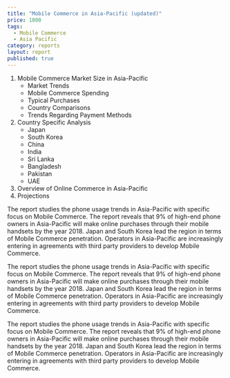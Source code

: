```yaml
---
title: "Mobile Commerce in Asia-Pacific (updated)"
price: 1800
tags: 
  - Mobile Commerce
  - Asia Pacific
category: reports
layout: report
published: true
---
```


1. Mobile Commerce Market Size in Asia-Pacific
   - Market Trends
   - Mobile Commerce Spending
   - Typical Purchases
   - Country Comparisons
   - Trends Regarding Payment Methods
2. Country Specific Analysis
   - Japan
   - South Korea
   - China
   - India
   - Sri Lanka
   - Bangladesh
   - Pakistan
   - UAE
3. Overview of Online Commerce in Asia-Pacific
4. Projections

 <!--ENDTOC-->

The report studies the phone usage trends in Asia-Pacific with specific focus on Mobile Commerce.  The report reveals that 9% of high-end phone owners in Asia-Pacific will make online purchases through their mobile handsets by the year 2018. Japan and South Korea lead the region in terms of Mobile Commerce penetration.  Operators in Asia-Pacific are increasingly entering in agreements with third party providers to develop Mobile Commerce.

The report studies the phone usage trends in Asia-Pacific with specific focus on Mobile Commerce.  The report reveals that 9% of high-end phone owners in Asia-Pacific will make online purchases through their mobile handsets by the year 2018. Japan and South Korea lead the region in terms of Mobile Commerce penetration.  Operators in Asia-Pacific are increasingly entering in agreements with third party providers to develop Mobile Commerce.

The report studies the phone usage trends in Asia-Pacific with specific focus on Mobile Commerce.  The report reveals that 9% of high-end phone owners in Asia-Pacific will make online purchases through their mobile handsets by the year 2018. Japan and South Korea lead the region in terms of Mobile Commerce penetration.  Operators in Asia-Pacific are increasingly entering in agreements with third party providers to develop Mobile Commerce.